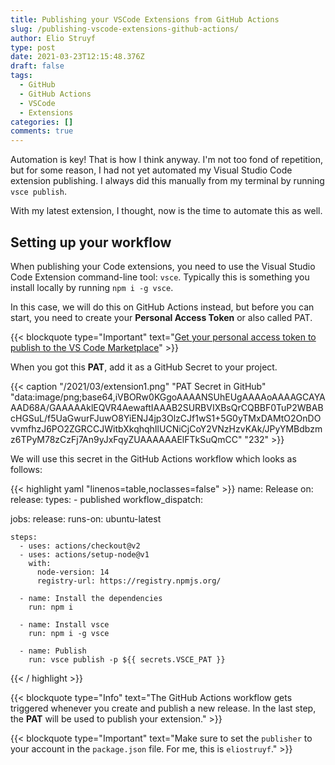 ```yaml
---
title: Publishing your VSCode Extensions from GitHub Actions
slug: /publishing-vscode-extensions-github-actions/
author: Elio Struyf
type: post
date: 2021-03-23T12:15:48.376Z
draft: false
tags:
  - GitHub
  - GitHub Actions
  - VSCode
  - Extensions
categories: []
comments: true
---
```


Automation is key! That is how I think anyway. I'm not too fond of repetition, but for some reason, I had not yet automated my Visual Studio Code extension publishing. I always did this manually from my terminal by running `vsce publish`.

With my latest extension, I thought, now is the time to automate this as well.  

## Setting up your workflow

When publishing your Code extensions, you need to use the Visual Studio Code Extension command-line tool: `vsce`. Typically this is something you install locally by running `npm i -g vsce`.

In this case, we will do this on GitHub Actions instead, but before you can start, you need to create your **Personal Access Token** or also called PAT.

{{< blockquote type="Important" text="[Get your personal access token to publish to the VS Code Marketplace](https://code.visualstudio.com/api/working-with-extensions/publishing-extension#get-a-personal-access-token)" >}}

When you got this **PAT**, add it as a GitHub Secret to your project.

{{< caption "/2021/03/extension1.png" "PAT Secret in GitHub"  "data:image/png;base64,iVBORw0KGgoAAAANSUhEUgAAAAoAAAAGCAYAAAD68A/GAAAAAklEQVR4AewaftIAAAB2SURBVIXBsQrCQBBF0TuP2WBABcHGSuL/f5UaGwurFJuwO8YiENJ4jp3OlzCJf1wS1+5G0yTMxDAMtO2OnDOvvmfhzJ6PO2ZGRCCJWitbXkqhqhIlUCNiCjCoY2VNzHzvKAk/JPyYMBdbzmz6TPyM78zCzFj7An9yJxFqyZUAAAAAAElFTkSuQmCC" "232" >}}

We will use this secret in the GitHub Actions workflow which looks as follows:

{{< highlight yaml "linenos=table,noclasses=false" >}}
name: Release
on:
  release:
    types:
      - published
  workflow_dispatch:

jobs:
  release:
    runs-on: ubuntu-latest

    steps:
      - uses: actions/checkout@v2
      - uses: actions/setup-node@v1
        with:
          node-version: 14
          registry-url: https://registry.npmjs.org/

      - name: Install the dependencies
        run: npm i

      - name: Install vsce
        run: npm i -g vsce

      - name: Publish
        run: vsce publish -p ${{ secrets.VSCE_PAT }}
{{< / highlight >}}

{{< blockquote type="Info" text="The GitHub Actions workflow gets triggered whenever you create and publish a new release. In the last step, the **PAT** will be used to publish your extension." >}}

{{< blockquote type="Important" text="Make sure to set the `publisher` to your account in the `package.json` file. For me, this is `eliostruyf`." >}}
